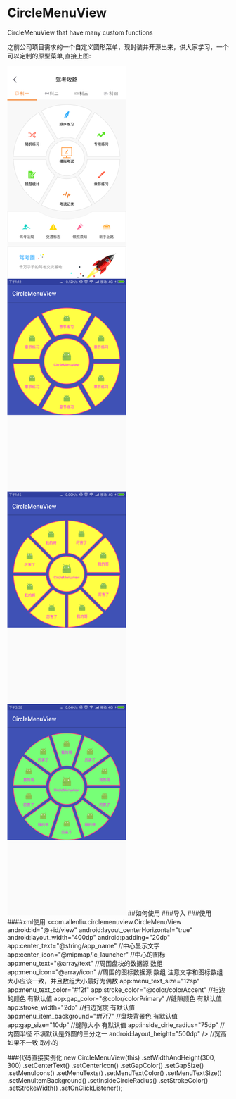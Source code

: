 # CircleMenuView
CircleMenuView that have many custom functions

之前公司项目需求的一个自定义圆形菜单，现封装并开源出来，供大家学习，一个可以定制的原型菜单,直接上图:

![](https://github.com/AlexLiuSheng/CircleMenuView/blob/master/img/Screenshot_2016-09-29-10-26-15-762.png)
![](https://github.com/AlexLiuSheng/CircleMenuView/blob/master/img/Screenshot_2016-09-29-13-12-57-427_com.allenliu.c.png)
![](https://github.com/AlexLiuSheng/CircleMenuView/blob/master/img/Screenshot_2016-09-29-13-15-10-260_com.allenliu.c.png)
![](https://github.com/AlexLiuSheng/CircleMenuView/blob/master/img/Screenshot_2016-09-29-15-36-22-379_com.allenliu.c.png)
##如何使用
###导入
###使用
####xml使用
        <com.allenliu.circlemenuview.CircleMenuView
        android:id="@+id/view"
        android:layout_centerHorizontal="true"
        android:layout_width="400dp"
        android:padding="20dp"
        app:center_text="@string/app_name"  //中心显示文字
        app:center_icon="@mipmap/ic_launcher" //中心的图标
        app:menu_text="@array/text"   //周围盘块的数据源 数组
        app:menu_icon="@array/icon"   //周围的图标数据源 数组 注意文字和图标数组大小应该一致，并且数组大小最好为偶数
        app:menu_text_size="12sp"     
        app:menu_text_color="#f2f"
        app:stroke_color="@color/colorAccent"  //扫边的颜色 有默认值
        app:gap_color="@color/colorPrimary"    //缝隙颜色  有默认值
        app:stroke_width="2dp"                 //扫边宽度 有默认值
        app:menu_item_background="#f7f7"       //盘块背景色 有默认值
        app:gap_size="10dp"                   //缝隙大小  有默认值
        app:inside_cirle_radius="75dp"       //内圆半径 不填默认是外圆的三分之一
        android:layout_height="500dp" />    //宽高如果不一致 取小的
        
###代码直接实例化
         new CircleMenuView(this)
                .setWidthAndHeight(300, 300)
                .setCenterText()
                .setCenterIcon()
                .setGapColor()
                .setGapSize()
                .setMenuIcons()
                .setMenuTexts()
                .setMenuTextColor()
                .setMenuTextSize()
                .setMenuItemBackground()
                .setInsideCircleRadius()
                .setStrokeColor()
                .setStrokeWidth()
                .setOnClickListener();
